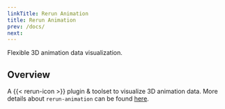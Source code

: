 ```yaml
---
linkTitle: Rerun Animation
title: Rerun Animation
prev: /docs/
next: 
---
```


Flexible 3D animation data visualization. 

## Overview
A {{< rerun-icon >}} plugin & toolset to visualize 3D animation data. More details about `rerun-animation` can be found [here](https://moverseai.github.io/rerun-animation/).
